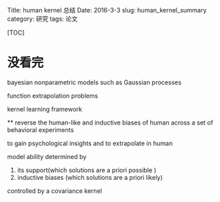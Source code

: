 Title: human kernel 总结
Date: 2016-3-3
slug: human_kernel_summary
category: 研究
tags: 论文

[TOC]


# 没看完

bayesian nonparametric models such as Gaussian processes

function extrapolation problems

kernel learning framework

** reverse the human-like and inductive biases of human across a set of behavioral experiments 

to gain psychological insights and to extrapolate in human

model ability determined by 

1. its support(which solutions are a priori possible )
2. inductive biases (which solutions are a priori likely)

controlled by a covariance kernel

